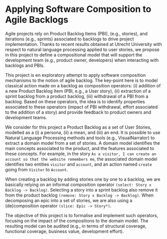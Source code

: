 # Applying Software Composition to Agile Backlogs



Agile projects rely on Product Backlog Items (PBI), (e.g., stories), and iterations (e.g., sprints) associated to backlogs to drive project implementation. Thanks to recent results obtained at Utrecht University with respect to natural language processing applied to user stories, we propose in this project to define a compositional model that will support the development team (e.g., product owner, developers) when interacting with backlogs and PBIs.

This project is en exploratory attempt to apply software composition mechanisms to the notion of agile backlog. The key-point here is to model classical action made on a backlog as composition operators: (i) addition of a new Product Backlog Item (PBI, e.g., a User story), (ii) extraction of a sprint backlog from a product backlog, (iii) withdrawal of a PBI from a backlog. Based on these operators, the idea is to identify properties associated to these operators (impact of PBI withdrawal, effort associated to the addition of a story) and provide feedback to product owners and development teams.

We consider for this project a Product Backlog as a set of User Stories, modelled as a (i) a persona, (ii) a mean, and (iii) an end. It is possible to use Natural Language Processing methods and tools (e.g., VisualNarrator) to extract a domain model from a set of stories. A domain model identifies the main concepts associated to the product, and the features associated to these concepts. For example, in the story `As a visitor, I can create an account so that the website remembers me`, the associated domain model identifies two entities `visitor` and `account`, and an action named `create` going from `Visitor` to `Account`.

When creating a backlog by adding stories one by one to a backlog, we are basically relying on an informal composition operator `(select: Story x Backlog -> Backlog)`. Selecting a story into a sprint backlog also remove it from the product backlog `(remove: Story x Backlog -> Backlog)`. When decomposing an epic into a set of stories, we are also using a (de)composition operator `(slice: Epic -> Story*)`.

The objective of this project is to formalise and implement such operators, focusing on the impact of the compositions to the domain model. The resulting model can be audited (e.g., in terms of structural coverage, functional coverage, business value, development effort).
